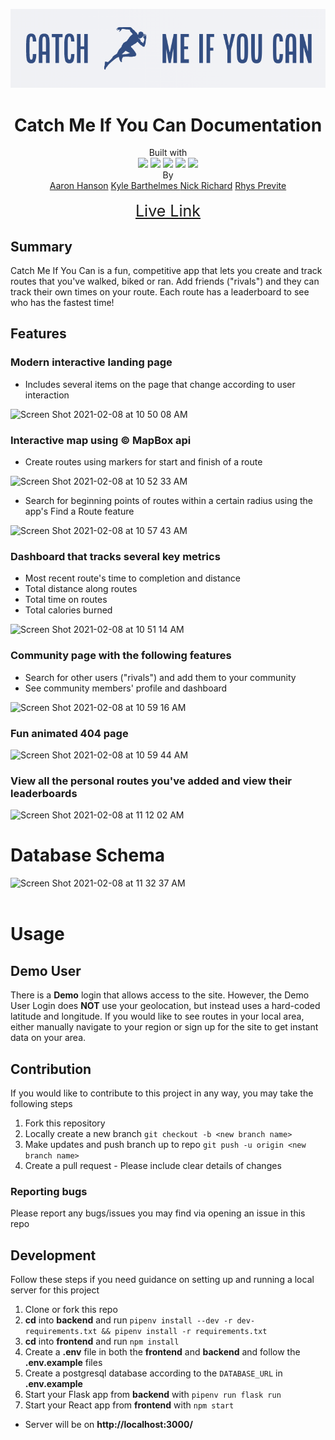 ![logo](./frontend/src/images/logo.png)
<h1 align='center'>Catch Me If You Can Documentation</h1>

<div align='center'>Built with 
<br>
<img src="https://img.icons8.com/color/48/000000/javascript.png"/>
<img src="https://img.icons8.com/color/48/000000/python.png"/>
<img src="https://img.icons8.com/officel/40/000000/react.png"/>
<img src="https://img.icons8.com/color/48/000000/redux.png"/>
<img src="https://img.icons8.com/color/48/000000/postgreesql.png"/>
</div>
<div align='center'>By
<br>
<a href='https://www.linkedin.com/in/aaron-hanson-brb/'>Aaron Hanson</a>
<a href='https://www.linkedin.com/in/kyle-barthelmes-a5120b51/'>Kyle Barthelmes </a>
<a href='https://www.linkedin.com/in/nicholas-richard-77a9a066/'>Nick Richard</a>
<a href='https://www.linkedin.com/in/rhysprevite/'>Rhys Previte</a>
</div>
<br>
<div align='center' style='font-size: 25px'>
<a href='https://catch-me-if-you-cann.herokuapp.com/'>Live Link</a>
</div>


## Summary
Catch Me If You Can is a fun, competitive app that lets you create and track routes that you've walked, biked or ran. Add friends ("rivals") and they can track their own times on your route. Each route has a leaderboard to see who has the fastest time!

## Features
### Modern interactive landing page
- Includes several items on the page that change according to user interaction

![Screen Shot 2021-02-08 at 10 50 08 AM](https://user-images.githubusercontent.com/67812737/107246216-0451a000-69fe-11eb-993c-c1cfed9bbeb4.png)

### Interactive map using © MapBox api 
  - Create routes using markers for start and finish of a route

  ![Screen Shot 2021-02-08 at 10 52 33 AM](https://user-images.githubusercontent.com/67812737/107245486-34e50a00-69fd-11eb-80a5-5467e77754af.png)


  - Search for beginning points of routes within a certain radius using the app's Find a Route feature

![Screen Shot 2021-02-08 at 10 57 43 AM](https://user-images.githubusercontent.com/67812737/107245686-6c53b680-69fd-11eb-8a5a-e27854959ef1.png)

### Dashboard that tracks several key metrics
  - Most recent route's time to completion and distance
  - Total distance along routes
  - Total time on routes
  - Total calories burned

  ![Screen Shot 2021-02-08 at 10 51 14 AM](https://user-images.githubusercontent.com/67812737/107245737-7d042c80-69fd-11eb-99b9-2ee1fea2c94f.png)

### Community page with the following features
  - Search for other users ("rivals") and add them to your community
  - See community members' profile and dashboard

  ![Screen Shot 2021-02-08 at 10 59 16 AM](https://user-images.githubusercontent.com/67812737/107245934-b5a40600-69fd-11eb-81fe-9c8f375b6e69.png)

### Fun animated 404 page
![Screen Shot 2021-02-08 at 10 59 44 AM](https://user-images.githubusercontent.com/67812737/107246394-3531d500-69fe-11eb-85c4-ad2cd0ea96ee.png)

### View all the personal routes you've added and view their leaderboards
![Screen Shot 2021-02-08 at 11 12 02 AM](https://user-images.githubusercontent.com/67812737/107246729-8b9f1380-69fe-11eb-99b3-cf93fc607692.png)
<br>

# Database Schema
<img width="1458" alt="Screen Shot 2021-02-08 at 11 32 37 AM" src="https://user-images.githubusercontent.com/67812737/107249485-6c55b580-6a01-11eb-83f5-9a13447b47ea.png">
<br />
<br />

# Usage 

## Demo User
There is a **Demo** login that allows access to the site. However, the Demo User Login does **NOT** use your geolocation, but instead uses a hard-coded latitude and longitude. If you would like to see routes in your local area, either manually navigate to your region or sign up for the site to get instant data on your area.

## Contribution
If you would like to contribute to this project in any way, you may take the following steps
  1. Fork this repository
  2. Locally create a new branch `git checkout -b <new branch name>`
  3. Make updates and push branch up to repo `git push -u origin <new branch name>`
  4. Create a pull request
    - Please include clear details of changes 
  
  ### Reporting bugs
  Please report any bugs/issues you may find via opening an issue in this repo

  ## Development
  Follow these steps if you need guidance on setting up and running a local server for this project
  1. Clone or fork this repo
  2. **cd** into **backend** and run `pipenv install --dev -r dev-requirements.txt && pipenv install -r requirements.txt`
  3. **cd** into **frontend** and run `npm install`
  4. Create a **.env** file in both the **frontend** and **backend** and follow the **.env.example** files
  5. Create a postgresql database according to the `DATABASE_URL` in **.env.example**
  6. Start your Flask app from **backend** with `pipenv run flask run`
  7. Start your React app from **frontend** with `npm start`
  - Server will be on **http://localhost:3000/**

